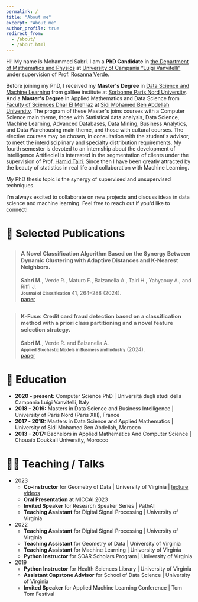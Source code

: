 ```yaml
---
permalink: /
title: "About me"
excerpt: "About me"
author_profile: true
redirect_from: 
  - /about/
  - /about.html
---
```


Hi! My name is Mohammed Sabri. I am a **PhD Candidate** in [the Department of Mathematics and Physics](https://www.matfis.unicampania.it/) at [University of Campania “Luigi Vanvitelli”](https://international.unicampania.it/index.php/en/) under supervision of Prof. [Rosanna Verde](https://www.researchgate.net/profile/Rosanna_Verde).

Before joining my PhD, I received my **Master's Degree** in [Data Science and Machine Learning](https://lipn.univ-paris13.fr/~bennani/Web_Master_Info/Master_Info_EID2_Anglais.html) from galilee institute at [Sorbonne Paris Nord University](https://galilee.univ-paris13.fr/). And a **Master's Degree** in Applied Mathematics and Data Science from [Faculty of Sciences Dhar El Mehraz](http://www.fsdmfes.ac.ma/) at [Sidi Mohamed Ben Abdellah University](http://www.usmba.ac.ma/~usmba2/). The program of these Master's joins courses with a Computer Science main theme, those with Statistical data analysis, Data Science, Machine Learning, Advanced Databases, Data Mining, Business Analytics, and Data Warehousing main theme, and those with cultural courses. The elective courses may be chosen, in consultation with the student's advisor, to meet the interdisciplinary  and specialty distribution requirements. My fourth semester is devoted to an internship about the development of Intelligence Artifieciel is interested in the segmentation of clients under the supervision of Prof. [Hamid Tairi](https://scholar.google.fr/citations?user=eBF5ZcwAAAAJ&hl=fr). Since then I have been greatly attracted by the beauty of statistics in real life and collaboration with Machine Learning.

My PhD thesis topic is the synergy of supervised and unsupervised techniques.


I'm always excited to collaborate on new projects and discuss ideas in data science and machine learning. Feel free to reach out if you'd like to connect!

# 📝 Selected Publications

> ## <span style="font-size: 0.7em;">A Novel Classification Algorithm Based on the Synergy Between Dynamic Clustering with Adaptive Distances and K-Nearest Neighbors.</span> <br>
> **Sabri M.**, Verde R., Maturo F., Balzanella A., Tairi H., Yahyaouy A., and Riffi J. <br>
> **<span style="font-size: 0.8em;">Journal of Classification** 41, 264–288 (2024).</span> <br>
> [paper](https://link.springer.com/article/10.1007/s00357-024-09471-5)

> ## <span style="font-size: 0.7em;"> K‐Fuse: Credit card fraud detection based on a classification method with a priori class partitioning and a novel feature selection strategy. </span> <br>
> **Sabri M.**, Verde R. and Balzanella A. <br>
> **<span style="font-size: 0.8em;">Applied Stochastic Models in Business and Industry** (2024).</span> <br>
> [paper](https://onlinelibrary.wiley.com/doi/abs/10.1002/asmb.2868)

# 📖 Education
- **2020 - present:** Computer Science PhD &#124; Università degli studi della Campania Luigi Vanvitelli, Italy
- **2018 - 2019:** Masters in Data Science and Business Intelligence &#124; University of Paris Nord (Paris XIII), France
- **2017 - 2018:** Masters in Data Science and Applied Mathematics &#124; University of Sidi Mohamed Ben Abdellah, Morocco
- **2013 - 2017:** Bachelors in Applied Mathematics And Computer Science &#124; Chouaib Doukkali University, Morocco

# 👨‍🏫 Teaching / Talks
- 2023
  - **Co-instructor** for Geometry of Data &#124; University of Virginia &#124; [lecture videos](https://www.youtube.com/watch?v=tzu-Gl3N614&list=PL9f1MuX_YDqdNg2gsAMGWDTEr5IuEAJb-)
  - **Oral Presentation** at MICCAI 2023
  - **Invited Speaker** for Research Speaker Series &#124; PathAI
  - **Teaching Assistant** for Digital Signal Processing &#124; University of Virginia
- 2022
  - **Teaching Assistant** for Digital Signal Processing &#124; University of Virginia
  - **Teaching Assistant** for Geometry of Data &#124; University of Virginia
  - **Teaching Assistant** for Machine Learning &#124; University of Virginia
  - **Python Instructor** for SOAR Scholars Program &#124; University of Virginia
- 2019
  - **Python Instructor** for Health Sciences Library &#124; University of Virginia
  - **Assistant Capstone Advisor** for School of Data Science &#124; University of Virginia
  - **Invited Speaker** for Applied Machine Learning Conference &#124; Tom Tom Festival 
